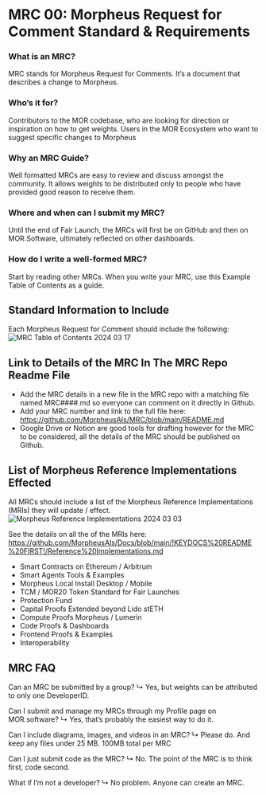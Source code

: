 # MRC 00: Morpheus Request for Comment Standard & Requirements

### What is an MRC?
MRC stands for Morpheus Request for Comments.  It’s a document that describes a change to Morpheus. 

### Who’s it for?
Contributors to the MOR codebase, who are looking for direction or inspiration on how to get weights. 
Users in the MOR Ecosystem who want to suggest specific changes to Morpheus

### Why an MRC Guide?
Well formatted MRCs are easy to review and discuss amongst the community. 
It allows weights to be distributed only to people who have provided good reason to receive them. 

### Where and when can I submit my MRC?
Until the end of Fair Launch, the MRCs will first be on GitHub and then on MOR.Software, ultimately reflected on other dashboards. 

### How do I write a well-formed MRC?
Start by reading other MRCs.  When you write your MRC, use this Example Table of Contents as a guide. 

## Standard Information to Include
Each Morpheus Request for Comment should include the following:	
![MRC Table of Contents 2024 03 17](https://github.com/MorpheusAIs/MRC/assets/1563345/2ca0b765-5aec-4ce0-8dd0-31a86963a892)

## Link to Details of the MRC In The MRC Repo Readme File
- Add the MRC details in a new file in the MRC repo with a matching file named MRC####.md so everyone can comment on it directly in Github.
- Add your MRC number and link to the full file here: https://github.com/MorpheusAIs/MRC/blob/main/README.md
- Google Drive or Notion are good tools for drafting however for the MRC to be considered, all the details of the MRC should be published on Github.

## List of Morpheus Reference Implementations Effected
All MRCs should include a list of the Morpheus Reference Implementations (MRIs) they will update / effect.
![Morpheus Reference Implementations 2024 03 03](https://github.com/MorpheusAIs/MRC/assets/1563345/16cea869-03e9-405e-b281-aa084089c698)

See the details on all the of the MRIs here: https://github.com/MorpheusAIs/Docs/blob/main/!KEYDOCS%20README%20FIRST!/Reference%20Implementations.md
- Smart Contracts on Ethereum / Arbitrum
- Smart Agents Tools & Examples
- Morpheus Local Install Desktop / Mobile
- TCM / MOR20 Token Standard for Fair Launches
- Protection Fund
- Capital Proofs Extended beyond Lido stETH
- Compute Proofs Morpheus / Lumerin
- Code Proofs & Dashboards
- Frontend Proofs & Examples
- Interoperability

## MRC FAQ

Can an MRC be submitted by a group?
↳ Yes, but weights can be attributed to only one DeveloperID.   

Can I submit and manage my MRCs through my Profile page on MOR.software?
↳ Yes, that’s probably the easiest way to do it.

Can I include diagrams, images, and videos in an MRC?
↳ Please do.  And keep any files under 25 MB.  100MB total per MRC

Can I just submit code as the MRC?
↳ No.  The point of the MRC is to think first, code second.  

What if I’m not a developer?
↳ No problem.  Anyone can create an MRC.

